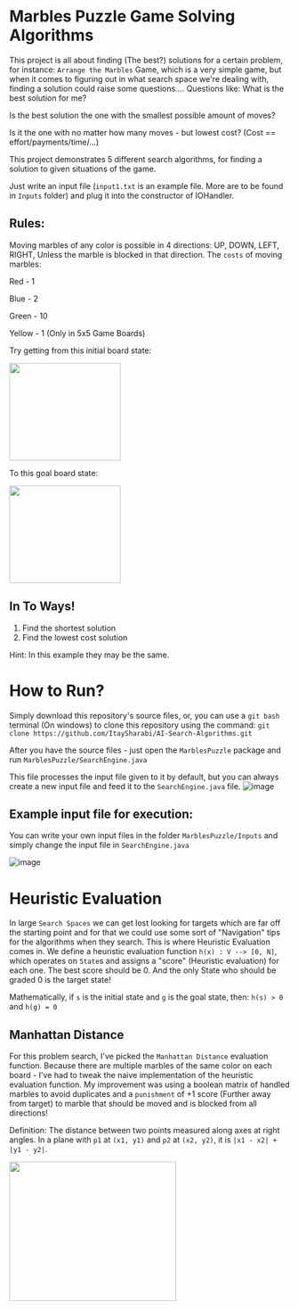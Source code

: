 # Marbles Puzzle Game Solving Algorithms
This project is all about finding (The best?) solutions for
a certain problem, for instance: `Arrange the Marbles` Game,
which is a very simple game, but when it comes to figuring out
in what search space we're dealing with, finding a solution could raise some questions....
Questions like:
What is the best solution for me?

Is the best solution the one with the smallest possible amount of moves?

Is it the one with no matter how many moves - but lowest cost? (Cost == effort/payments/time/...)

This project demonstrates 5 different search algorithms, for finding a solution to given
situations of the game.

Just write an input file (`input1.txt` is an example file. More
are to be found in `Inputs` folder) and plug it into the constructor
of IOHandler.
## Rules:
Moving marbles of any color is possible in 4 directions: UP, DOWN, LEFT, RIGHT,
Unless the marble is blocked in that direction.
The `costs` of moving marbles:

Red - 1

Blue - 2

Green - 10

Yellow - 1 (Only in 5x5 Game Boards)

Try getting from this initial board state:

<img src="https://user-images.githubusercontent.com/63110245/170682891-17fc3b36-16ae-4e4c-88b3-352cbf9d0931.png" width="200" height="175">

To this goal board state:

<img src="https://user-images.githubusercontent.com/63110245/170682978-3db1a590-03f7-4399-9224-7abf0b030153.png" width="200" height="175">

## In To Ways!
1) Find the shortest solution
2) Find the lowest cost solution

Hint: In this example they may be the same.

# How to Run?

Simply download this repository's source files,
or,
you can use a `git bash` terminal (On windows) to clone this repository using the command:
`git clone https://github.com/ItaySharabi/AI-Search-Algorithms.git`

After you have the source files - just open the `MarblesPuzzle` package
and run `MarblesPuzzle/SearchEngine.java`

This file processes the input file given to it by default, 
but you can always create a new input file and feed it to the `SearchEngine.java` file.
![image](https://user-images.githubusercontent.com/63110245/170684815-542fb58b-4ee8-4ffd-a2cf-5f59a1899079.png)

## Example input file for execution:
You can write your own input files in the folder `MarblesPuzzle/Inputs`
and simply change the input file in `SearchEngine.java`

![image](https://user-images.githubusercontent.com/63110245/170685225-03f7bf4e-71c2-406c-a217-f032546fd713.png)



# Heuristic Evaluation
In large `Search Spaces` we can get lost looking for targets which are far off the starting point
and for that we could use some sort of "Navigation" tips for the algorithms when they search.
This is where Heuristic Evaluation comes in.
We define a heuristic evaluation function `h(x) : V --> [0, N]`, which operates
on `State`s and assigns a "score" (Heuristic evaluation) for each one.
The best score should be 0.
And the only State who should be graded 0 is the target state!

Mathematically, if `s` is the initial state and `g` is the goal state,
then: `h(s) > 0` and `h(g) = 0`

## Manhattan Distance
For this problem search, I've picked the `Manhattan Distance` evaluation function.
Because there are multiple marbles of the same color on each board - 
I've had to tweak the naive implementation of the heuristic evaluation function.
My improvement was using a boolean matrix of handled marbles to avoid duplicates
and a `punishment` of +1 score (Further away from target) to marble that should be moved and 
is blocked from all directions!

Definition:
The distance between two points measured along axes at right angles.
In a plane with `p1` at `(x1, y1)` and `p2` at `(x2, y2)`, it is `|x1 - x2| + |y1 - y2|`.


<img src="https://d2mk45aasx86xg.cloudfront.net/image5_11zon_7723f44a19.webp" width="300" height="250">
